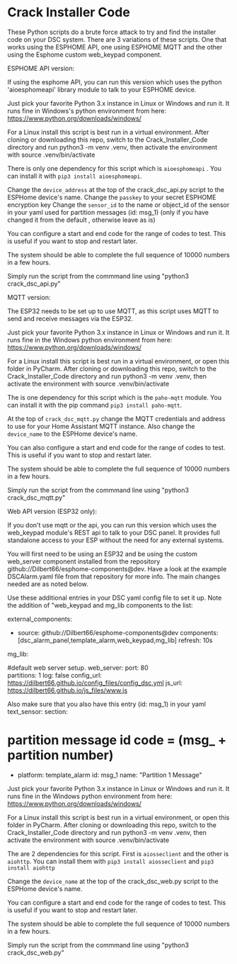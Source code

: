 # Crack Installer Code

These Python scripts do a brute force attack to try and find the installer code on your DSC system.
There are 3 variations of these scripts. One that works using the ESPHOME API, one using ESPHOME MQTT and the other using the Esphome custom web_keypad component.

ESPHOME API version:

If using the esphome API, you can run this version which uses the python 'aioesphomeapi' library module to talk to your ESPHOME device. 

Just pick your favorite Python 3.x instance in Linux or Windows and run it. It runs fine in Windows's python environment from here: https://www.python.org/downloads/windows/

For a Linux install this script is best run in a virtual environment. After cloning or downloading this repo, switch to the Crack_Installer_Code directory and run python3 -m venv .venv, then activate the environment with source .venv/bin/activate 

There is only one dependency for this script which is  `aioesphomeapi` .
You can install it with `pip3 install aioesphomeapi`.

Change the `device_address` at the top of the crack_dsc_api.py script to the ESPHome device's name.
Change the `passkey` to your secret ESPHOME encryption key
Change the `sensor_id` to the name or object_id of the sensor in your yaml used for partition messages (id: msg_1) (only if you have changed it from the default , otherwise leave as is)

You can configure a start and end code for the range of codes to test. This is useful if you want to stop and restart later.

The system should be able to complete the full sequence of 10000 numbers in a few hours. 

Simply run the script from the commmand line using "python3 crack_dsc_api.py"


MQTT version: 

The ESP32 needs to be set up to use MQTT, as this script uses MQTT to send and receive messages via the ESP32.

Just pick your favorite Python 3.x instance in Linux or Windows and run it. It runs fine in the Windows python environment from here: https://www.python.org/downloads/windows/

For a Linux install this script is best run in a virtual environment, or open this folder in PyCharm. After cloning or downloading this repo, switch to the Crack_Installer_Code directory and run python3 -m venv .venv, then activate the environment with source .venv/bin/activate 

The is one dependency for this script which is the `paho-mqtt` module.
You can install it with the pip command `pip3 install paho-mqtt`.

At the top of `crack_dsc_mqtt.py` change the MQTT credentials and address to use for your Home Assistant MQTT instance.  Also change the `device_name` to the ESPHome device's name.

You can also configure a start and end code for the range of codes to test. This is useful if you want to stop and restart later.

The system should be able to complete the full sequence of 10000 numbers in a few hours. 

Simply run the script from the commmand line using "python3 crack_dsc_mqtt.py"



Web API version (ESP32 only):

If you don't use mqtt or the api, you can run this version which uses the web_keypad module's REST api to talk to your DSC panel. It provides full standalone access to your ESP without the need for any external systems.

You will first need to be using an ESP32 and be using the custom web_server component installed from the repository github://Dilbert66/esphome-components@dev. Have a look at the example DSCAlarm.yaml file from that repository for more info.  The main changes needed are as noted below.

Use these additional entries in your DSC yaml config file to set it up. Note the addition of "web_keypad and mg_lib components to the list:

external_components:
  - source: github://Dilbert66/esphome-components@dev 
    components: [dsc_alarm_panel,template_alarm,web_keypad,mg_lib] 
    refresh: 10s

mg_lib:

#default web server setup.
web_server:
  port: 80  
  partitions: 1
  log: false
  config_url: https://dilbert66.github.io/config_files/config_dsc.yml
  js_url: https://dilbert66.github.io/js_files/www.js

Also make sure that you also have this entry  (id: msg_1) in your yaml text_sensor: section:

# partition message id code = (msg_ + partition number) 
  - platform: template_alarm
    id: msg_1
    name: "Partition 1 Message"

Just pick your favorite Python 3.x instance in Linux or Windows and run it. It runs fine in the Windows python environment from here: https://www.python.org/downloads/windows/

For a Linux install this script is best run in a virtual environment, or open this folder in PyCharm. After cloning or downloading this repo, switch to the Crack_Installer_Code directory and run python3 -m venv .venv, then activate the environment with source .venv/bin/activate 

The are 2 dependencies for this script. First is `aiosseclient` and the other is `aiohttp`.
You can install them with `pip3 install aiosseclient` and `pip3 install aiohttp`

Change the `device_name` at the top of the crack_dsc_web.py script to the ESPHome device's name.

You can configure a start and end code for the range of codes to test. This is useful if you want to stop and restart later.

The system should be able to complete the full sequence of 10000 numbers in a few hours. 

Simply run the script from the commmand line using "python3 crack_dsc_web.py"

